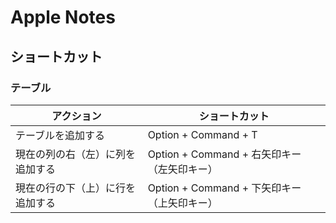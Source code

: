 # Apple Notes

## ショートカット

### テーブル

| アクション | ショートカット |
| --- | --- |
| テーブルを追加する | Option + Command + T |
| 現在の列の右（左）に列を追加する | Option + Command + 右矢印キー（左矢印キー） |
| 現在の行の下（上）に行を追加する | Option + Command + 下矢印キー（上矢印キー） |
